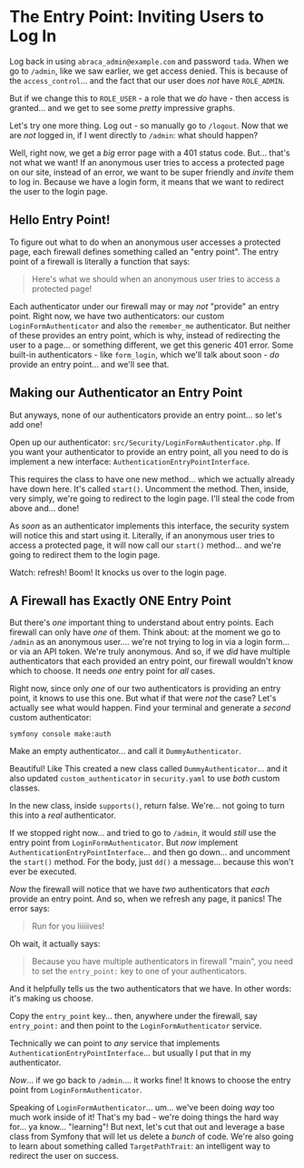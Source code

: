# The Entry Point: Inviting Users to Log In

Log back in using `abraca_admin@example.com` and password `tada`. When we go to
`/admin`, like we saw earlier, we get access denied. This is because of the
`access_control`... and the fact that our user does *not* have `ROLE_ADMIN`.

But if we change this to `ROLE_USER` - a role that we *do* have - then access is
granted... and we get to see some *pretty* impressive graphs.

Let's try one more thing. Log out - so manually go to `/logout`. Now that we are
*not* logged in, if I went directly to `/admin`: what should happen?

Well, right now, we get a *big* error page with a 401 status code. But... that's
not what we want! If an anonymous user tries to access a protected page on our site,
instead of an error, we want to be super friendly and *invite* them to log in.
Because we have a login form, it means that we want to redirect the user to the
login page.

## Hello Entry Point!

To figure out what to do when an anonymous user accesses a protected page, each
firewall defines something called an "entry point". The entry point of a firewall
is literally a function that says:

> Here's what we should when an anonymous user tries to access a protected page!

Each authenticator under our firewall may or may *not* "provide" an entry point.
Right now, we have two authenticators: our custom `LoginFormAuthenticator` and
also the `remember_me` authenticator. But neither of these provides an entry point,
which is why, instead of redirecting the user to a page... or something different,
we get this generic 401 error. Some built-in authenticators - like `form_login`, which
we'll talk about soon - *do* provide an entry point... and we'll see that.

## Making our Authenticator an Entry Point

But anyways, none of our authenticators provide an entry point... so let's add one!

Open up our authenticator: `src/Security/LoginFormAuthenticator.php`. If you want
your authenticator to provide an entry point, all you need to do is implement a new
interface: `AuthenticationEntryPointInterface`.

This requires the class to have one new method... which we actually already have
down here. It's called `start()`. Uncomment the method. Then, inside, very simply,
we're going to redirect to the login page. I'll steal the code from above and...
done!

As *soon* as an authenticator implements this interface, the security system will
notice this and start using it. Literally, if an anonymous user tries to access a
protected page, it will now call our `start()` method... and we're going to redirect
them to the login page.

Watch: refresh! Boom! It knocks us over to the login page.

## A Firewall has Exactly ONE Entry Point

But there's *one* important thing to understand about entry points. Each firewall
can only have *one* of them. Think about: at the moment we go to `/admin` as
an anonymous user.... we're not trying to log in via a login form... or via an
API token. We're truly anonymous. And so, if we *did* have multiple authenticators
that each provided an entry point, our firewall wouldn't know which to choose. It
needs *one* entry point for *all* cases.

Right now, since only *one* of our two authenticators is providing an entry point,
it knows to use this one. But what if that were *not* the case? Let's actually see
what would happen. Find your terminal and generate a *second* custom authenticator:

```terminal
symfony console make:auth
```

Make an empty authenticator... and call it `DummyAuthenticator`.

Beautiful! Like This created a new class called `DummyAuthenticator`...
and it also updated `custom_authenticator` in `security.yaml` to use *both* custom
classes.

In the new class, inside `supports()`, return false. We're... not going to turn
this into a *real* authenticator.

If we stopped right now... and tried to go to `/admin`, it would *still* use the
entry point from `LoginFormAuthenticator`. But *now* implement
`AuthenticationEntryPointInterface`... and then go down... and uncomment the
`start()` method. For the body, just `dd()` a message... because this won't ever
be executed.

*Now* the firewall will notice that we have *two* authenticators that
*each* provide an entry point. And so, when we refresh any page, it panics!
The error says:

> Run for you liiiiives!

Oh wait, it actually says:

> Because you have multiple authenticators in firewall "main", you need to set the
> `entry_point:` key to one of your authenticators.

And it helpfully tells us the two authenticators that we have. In other words:
it's making us choose.

Copy the `entry_point` key... then, anywhere under the firewall, say
`entry_point:` and then point to the `LoginFormAuthenticator` service.

Technically we can point to *any* service that implements
`AuthenticationEntryPointInterface`... but usually I put that in my authenticator.

*Now*... if we go back to `/admin`.... it works fine! It knows to choose the entry
point from `LoginFormAuthenticator`.

Speaking of `LoginFormAuthenticator`... um... we've been doing *way* too much
work inside of it! That's my bad - we're doing things the hard way for... ya know...
"learning"! But next, let's cut that out and leverage a base class from Symfony
that will let us delete a *bunch* of code. We're also going to learn about
something called `TargetPathTrait`: an intelligent way to redirect the user on
success.
